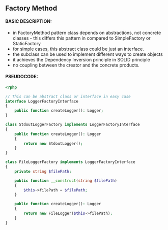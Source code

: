 ## Factory Method

#### BASIC DESCRIPTION:
- in FactoryMethod pattern class depends on abstractions, not concrete classes - this differs this pattern in compared to SimpleFactory or StaticFactory
- for simple cases, this abstract class could be just an interface.
- the subclass can be used to implement different ways to create objects
- it achieves the Dependency Inversion principle in SOLID principle
- no coupling between the creator and the concrete products.

#### PSEUDOCODE:
```php
<?php

// This can be abstract class or interface in easy case
interface LoggerFactoryInterface
{
    public function createLogger(): Logger;
}

class StdoutLoggerFactory implements LoggerFactoryInterface
{
    public function createLogger(): Logger
    {
        return new StdoutLogger();
    }
}

class FileLoggerFactory implements LoggerFactoryInterface
{
    private string $filePath;

    public function __construct(string $filePath)
    {
        $this->filePath = $filePath;
    }

    public function createLogger(): Logger
    {
        return new FileLogger($this->filePath);
    }
}
```
